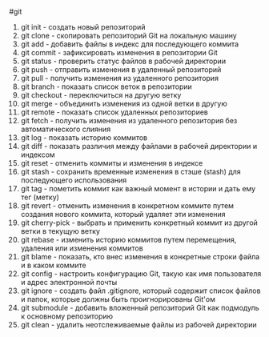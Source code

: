 #git
1.  git init - создать новый репозиторий
2.  git clone - скопировать репозиторий Git на локальную машину
3.  git add - добавить файлы в индекс для последующего коммита
4.  git commit - зафиксировать изменения в репозитории Git
5.  git status - проверить статус файлов в рабочей директории
6.  git push - отправить изменения в удаленный репозиторий
7.  git pull - получить изменения из удаленного репозитория
8.  git branch - показать список веток в репозитории
9.  git checkout - переключиться на другую ветку
10.  git merge - объединить изменения из одной ветки в другую
11.  git remote - показать список удаленных репозиториев
12.  git fetch - получить изменения из удаленного репозитория без автоматического слияния
13.  git log - показать историю коммитов
14.  git diff - показать различия между файлами в рабочей директории и индексом
15.  git reset - отменить коммиты и изменения в индексе
16.  git stash - сохранить временные изменения в стэше (stash) для последующего использования
17.  git tag - пометить коммит как важный момент в истории и дать ему тег (метку)
18.  git revert - отменить изменения в конкретном коммите путем создания нового коммита, который удаляет эти изменения
19.  git cherry-pick - выбрать и применить конкретный коммит из другой ветки в текущую ветку
20.  git rebase - изменить историю коммитов путем перемещения, удаления или изменения коммитов
21.  git blame - показать, кто внес изменения в конкретные строки файла и в каком коммите
22.  git config - настроить конфигурацию Git, такую как имя пользователя и адрес электронной почты
23.  git ignore - создать файл .gitignore, который содержит список файлов и папок, которые должны быть проигнорированы Git'ом
24.  git submodule - добавить вложенный репозиторий Git как подмодуль к основному репозиторию
25.  git clean - удалить неотслеживаемые файлы из рабочей директории
